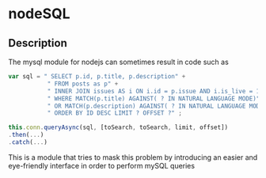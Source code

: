 # nodeSQL


Description
-------
The mysql module for nodejs can sometimes result in code such as 
```javascript
var sql = " SELECT p.id, p.title, p.description" + 
		   " FROM posts as p" +
		   " INNER JOIN issues AS i ON i.id = p.issue AND i.is_live = 1 AND p.is_live = 1" +
		   " WHERE MATCH(p.title) AGAINST( ? IN NATURAL LANGUAGE MODE)" +
		   " OR MATCH(p.description) AGAINST( ? IN NATURAL LANGUAGE MODE)" + 
		   " ORDER BY ID DESC LIMIT ? OFFSET ?" ;

this.conn.queryAsync(sql, [toSearch, toSearch, limit, offset])
.then(...)
.catch(...)
```
This is a module that tries to mask this problem by introducing an easier and eye-friendly interface
in order to perform mySQL queries

